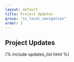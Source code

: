 ```yaml
---
layout: default
title: Project Updates
group: "in_local_navigation"
order: 3
---
```


## Project Updates

{% include updates_list.html %}
